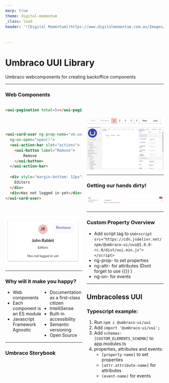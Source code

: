 ```yaml
---
marp: true
theme: digital-momentum
_class: lead
header: '![Digital Momentum](https://www.digitalmomentum.com.au/Images/logos/Digital-Momentum.svg)' 


---
```

<!-- 

![bg left:40% 80%](https://marp.app/assets/marp.svg) -->

# **Umbraco UUI Library**

Umbraco webcomponents for creating backoffice components 

---

### Web Components



<div style="columns:2">

``` html
<uui-pagination total=5></uui-pagination>
```

<div style="padding-top:30px;">

![](img/pagination.png)

</div>

</div>


<div style="columns:2">

``` html
<uui-card-user ng-prop-name="vm.user.name" 
  ng-on-open="open()">
  <uui-action-bar slot="actions">
    <uui-button label="Remove">
        Remove
    </uui-button>
  </uui-action-bar>

  <div style="margin-bottom: 12px">
    Editors
  </div>
  <div>Has not logged in yet</div>
</uui-card-user>
```

<div style="padding-top:20px;">

![w:450px](img/user-card.png)

</div>

<div>

<!--
Web components contain:
- Properties / Attributes
- Events
- Slots
-->

---

### Why will it make you happy?

<ul style="columns:2">
    <li>Web components</li>
    <li>Each component is an ES module</li>
    <li>Javascript Framework Agnostic</li>
    <li>Documentation as a first-class citizen</li>
    <li>IntelliSense</li>
    <li>Built-in accessibility</li>
    <li>Semantic versioning</li>
    <li>Open Source</li>
</ul>


---

### Umbraco Storybook

![w:900px](img/storybook.png)


---

### Getting our hands dirty!

<!--
<uui-form-layout-item class="text-counter">
  <uui-tag ng-prop-color="model.value.length < 10 ? 'primary':'danger'"
  class="counter">
    {{model.value.length}}
  </uui-tag>
  <uui-input ng-prop-value="model.value"
    ng-on-input="model.value = $event.currentTarget.value" ng-prop-error="model.value.length > 10" 
    error-message="No more than 10 characters"></uui-input>
</uui-form-layout-item>

-->

![](img/example.png)


---

### Custom Property Overview

- Add script tag to uui`<script src="https://cdn.jsdelivr.net/npm/@umbraco-ui/uui@1.0.0-rc.0/dist/uui.min.js"></script>`
- ng-prop- to set properties
- ng-attr- for attributes (Dont forget to use {{}} )
- ng-on- for events

---

## Umbracoless UUI
### Typescript example:

1. Run `npm i @umbraco-ui/uui`
2. Add `import '@umbraco-ui/uui';`
3. Add `schemas: [CUSTOM_ELEMENTS_SCHEMA]` to app.modules.ts
4. properties, attributes and events:
    - `[property-name]` to set properties
    - `[attr.attribute-name]` for attributes
    - `(event-name)` for events